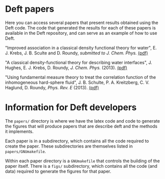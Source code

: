 # Deft papers

Here you can access several papers that present results obtained
using the Deft code.  The code that generated the results for each of
these papers is available in the Deft repository, and can serve as an
example of how to use Deft.

"Improved association in a classical density functional theory for
  water", E. J. Krebs, J. B. Sculte and D. Roundy, *submitted to
  J. Chem. Phys.* [(pdf)](water-saft/paper.pdf)

"A classical density-functional theory for describing water
interfaces", J. Hughes, E. J. Krebs, D. Roundy, *J. Chem. Phys.*
(2013). [(pdf)](hughes-saft/paper.pdf)

"Using fundamental measure theory to treat the correlation function of
the inhomogeneous hard-sphere fluid", J. B. Schulte, P. A. Kreitzberg,
C. V. Haglund, D. Roundy, *Phys. Rev. E*
(2013). [(pdf)](contact/paper.pdf)


# Information for Deft developers

The `papers/` directory is where we have the latex code and code to
generate the figures that will produce papers that are describe deft
and the methods it implements.

Each paper is in a subdirectory, which contains all the code required
to create the paper.  These subdirectories are themselves listed in
`papers/GNUmakefile`.

Within each paper directory is a `GNUmakefile` that controls the
building of the paper itself.  There is a `figs/` subdirectory, which
contains all the code (and data) required to generate the figures for
that paper.

